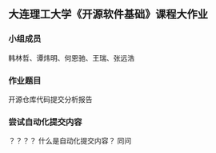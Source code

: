 ## 大连理工大学《开源软件基础》课程大作业

### 小组成员

韩林哲、谭炜明、何恩驰、王瑞、张远浩

### 作业题目

开源仓库代码提交分析报告

### 尝试自动化提交内容

？？？？
什么是自动化提交内容？
同问

